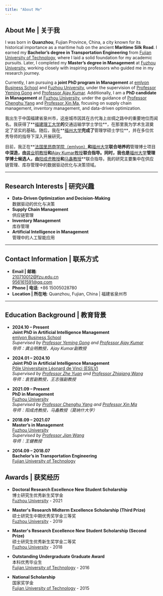 ```yaml
---
title: "About Me"
---
```


## About Me | 关于我

I was born in **Quanzhou**, Fujian Province, China, a city known for its historical importance as a maritime hub on the ancient **Maritime Silk Road**. I earned my **Bachelor’s degree in Transportation Engineering** from [Fujian University of Technology](https://www.fjut.edu.cn/), where I laid a solid foundation for my academic pursuits. Later, I completed my **Master’s degree in Management** at [Fuzhou University](https://www.fzu.edu.cn/), working closely with inspiring professors who guided me in my research journey.

Currently, I am pursuing a **joint PhD program in Management** at [emlyon Business School](https://em-lyon.com/en) and [Fuzhou University](https://www.fzu.edu.cn/), under the supervision of [Professor Yeming Gong](https://em-lyon.com/en/yeming-gong/briefly) and [Professor Ajay Kumar](https://em-lyon.com/en/ajay-kumar/briefly). Additionally, I am a **PhD candidate in Management** at [Fuzhou University](https://www.fzu.edu.cn/), under the guidance of [Professor Chenghu Yang](https://scholar.google.com/citations?user=0yP6wKUAAAAJ&hl=en&oi=ao) and [Professor Xin Ma](https://research.monash.edu/en/persons/xin-ma), focusing on supply chain management, inventory management, and data-driven optimization.

我出生于中国福建省泉州市，这座城市因其在古代海上丝绸之路中的重要地位而闻名。我获得了**[福建理工大学](https://www.fjut.edu.cn/)**的**交通运输学学士学位**，在那里我为学术生涯奠定了坚实的基础。随后，我在**[福州大学](https://www.fzu.edu.cn/)**完成了**管理学硕士学位**，并在多位优秀导师的指导下深入开展研究。

目前，我正在**[法国里昂商学院（emlyon）](https://em-lyon.com/en)**和**[福州大学](https://www.fzu.edu.cn/)**联合培养的**管理博士项目**中深造，由**[龚业明教授](https://em-lyon.com/en/yeming-gong/briefly)**和**[Ajay Kumar教授](https://em-lyon.com/en/ajay-kumar/briefly)**联合指导。同时，我也是**[福州大学](https://www.fzu.edu.cn/)**管理学博士候选人，由**[阳成虎教授](https://scholar.google.com/citations?user=0yP6wKUAAAAJ&hl=en&oi=ao)**和**[马鑫教授](https://research.monash.edu/en/persons/xin-ma)**联合指导。我的研究主要集中在供应链管理、库存管理中的数据驱动优化与决策领域。

---

## Research Interests | 研究兴趣

- **Data-Driven Optimization and Decision-Making**  
  数据驱动的优化与决策
- **Supply Chain Management**  
  供应链管理
- **Inventory Management**  
  库存管理
- **Artificial Intelligence in Management**  
  管理中的人工智能应用

---

## Contact Information | 联系方式

- **Email | 邮箱**:  
  [210710012@fzu.edu.cn](mailto:210710012@fzu.edu.cn)  
  [956161591@qq.com](mailto:956161591@qq.com)
- **Phone | 电话**: +86 15005028780  
- **Location | 所在地**: Quanzhou, Fujian, China | 福建省泉州市


---

## Education Background | 教育背景

- **2024.10 – Present**  
  **Joint PhD in Artificial Intelligence Management**  
  [emlyon Business School](https://em-lyon.com/en)  
  *Supervised by [Professor Yeming Gong](https://em-lyon.com/en/yeming-gong/briefly) and [Professor Ajay Kumar](https://em-lyon.com/en/ajay-kumar/briefly)*  
  *导师：龚业明教授，Ajay Kumar副教授*

- **2024.01 – 2024.10**  
  **Joint PhD in Artificial Intelligence Management**  
  [Pôle Universitaire Léonard de Vinci (ESILV)](https://www.esilv.fr/en/)  
  *Supervised by [Professor Zhe Yuan](https://www.emlv.fr/en/team/zhe-yuan/) and [Professor Zhiqiang Wang](https://www.esilv.fr/en/team/zhiqiang-wang/)*  
  *导师：袁哲副教授，王志强副教授*

- **2021.09 – Present**  
  **PhD in Management**  
  [Fuzhou University](https://www.fzu.edu.cn/)  
  *Supervised by [Professor Chenghu Yang](https://jgxy.fzu.edu.cn/info/1037/22048.htm) and [Professor Xin Ma](https://research.monash.edu/en/persons/xin-ma)*  
  *导师：阳成虎教授，马鑫教授（莫纳什大学）*

- **2018.09 – 2021.07**  
  **Master’s in Management**  
  [Fuzhou University](https://www.fzu.edu.cn/)  
  *Supervised by [Professor Jian Wang](https://jgxy.fzu.edu.cn/info/1037/22047.htm)*  
  *导师：王健教授*

- **2014.09 – 2018.07**  
  **Bachelor’s in Transportation Engineering**  
  [Fujian University of Technology](https://www.fjut.edu.cn/)  

## Awards | 获奖经历

- **Doctoral Research Excellence New Student Scholarship**  
  博士研究生优秀新生奖学金  
  [Fuzhou University](https://www.fzu.edu.cn/) - 2021

- **Master's Research Midterm Excellence Scholarship (Third Prize)**  
  硕士研究生中期优秀奖学金三等奖  
  [Fuzhou University](https://www.fzu.edu.cn/) - 2019

- **Master's Research Excellence New Student Scholarship (Second Prize)**  
  硕士研究生优秀新生奖学金二等奖  
  [Fuzhou University](https://www.fzu.edu.cn/) - 2018

- **Outstanding Undergraduate Graduate Award**  
  本科优秀毕业生  
  [Fujian University of Technology](https://www.fjut.edu.cn/) - 2016

- **National Scholarship**  
  国家奖学金  
  [Fujian University of Technology](https://www.fjut.edu.cn/) - 2015